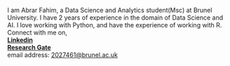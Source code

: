 I am Abrar Fahim, a Data Science and Analytics student(Msc) at Brunel University. I have 2 years of experience in the domain of Data Science and AI. I love working with Python, and have the experience of working with R. 
Connect with me on, <br>
**<a href = "https://www.linkedin.com/in/abrar-fahim/"> Linkedin </a>** <br>
**<a href = "https://www.researchgate.net/profile/Abrar-Fahim-2"> Research Gate </a>** <br>
email address: 2027461@brunel.ac.uk



